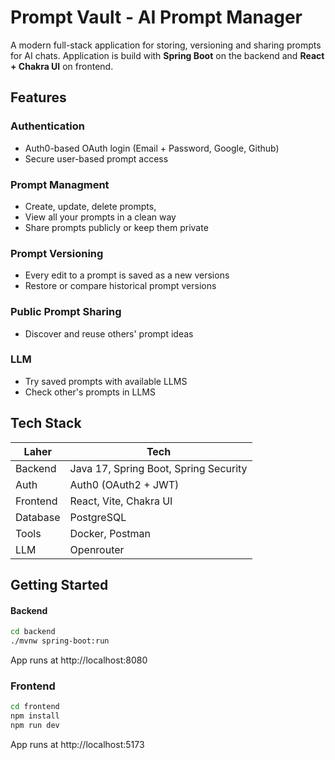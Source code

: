 # Prompt Vault - AI Prompt Manager

A modern full-stack application for storing, versioning and sharing prompts for AI chats. Application is build with **Spring Boot** on the backend and **React + Chakra UI** on frontend.

## Features

### Authentication

- Auth0-based OAuth login (Email + Password, Google, Github)
- Secure user-based prompt access

### Prompt Managment

- Create, update, delete prompts,
- View all your prompts in a clean way
- Share prompts publicly or keep them private

### Prompt Versioning

- Every edit to a prompt is saved as a new versions
- Restore or compare historical prompt versions

### Public Prompt Sharing

- Discover and reuse others' prompt ideas

### LLM

- Try saved prompts with available LLMS
- Check other's prompts in LLMS

## Tech Stack

| Laher    | Tech                                  |
| -------- | ------------------------------------- |
| Backend  | Java 17, Spring Boot, Spring Security |
| Auth     | Auth0 (OAuth2 + JWT)                  |
| Frontend | React, Vite, Chakra UI                |
| Database | PostgreSQL                            |
| Tools    | Docker, Postman                       |
| LLM      | Openrouter                            |

## Getting Started

#### Backend

```bash
cd backend
./mvnw spring-boot:run
```

App runs at http://localhost:8080

### Frontend

```bash
cd frontend
npm install
npm run dev
```

App runs at http://localhost:5173
